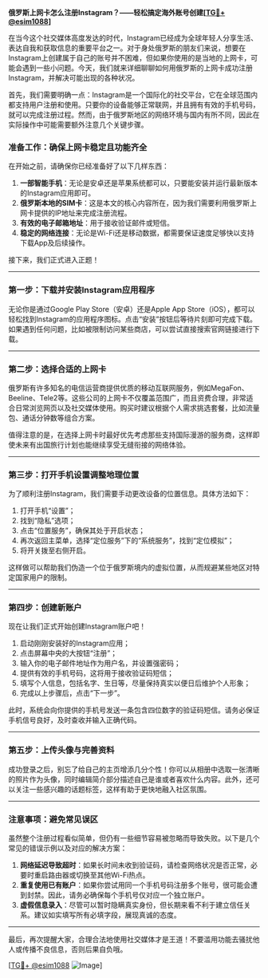 **俄罗斯上网卡怎么注册Instagram？——轻松搞定海外账号创建[[TG💪+ @esim1088](https://t.me/s/esim1088)]**

在当今这个社交媒体高度发达的时代，Instagram已经成为全球年轻人分享生活、表达自我和获取信息的重要平台之一。对于身处俄罗斯的朋友们来说，想要在Instagram上创建属于自己的账号并不困难，但如果你使用的是当地的上网卡，可能会遇到一些小问题。今天，我们就来详细聊聊如何用俄罗斯的上网卡成功注册Instagram，并解决可能出现的各种状况。

首先，我们需要明确一点：Instagram是一个国际化的社交平台，它在全球范围内都支持用户注册和使用。只要你的设备能够正常联网，并且拥有有效的手机号码，就可以完成注册过程。然而，由于俄罗斯地区的网络环境与国内有所不同，因此在实际操作中可能需要额外注意几个关键步骤。

### 准备工作：确保上网卡稳定且功能齐全

在开始之前，请确保你已经准备好了以下几样东西：
1. **一部智能手机**：无论是安卓还是苹果系统都可以，只要能安装并运行最新版本的Instagram应用即可。
2. **俄罗斯本地的SIM卡**：这是本文的核心内容所在，因为我们需要利用俄罗斯上网卡提供的IP地址来完成注册流程。
3. **有效的电子邮箱地址**：用于接收验证邮件或短信。
4. **稳定的网络连接**：无论是Wi-Fi还是移动数据，都需要保证速度足够快以支持下载App及后续操作。

接下来，我们正式进入正题！

---

### 第一步：下载并安装Instagram应用程序

无论你是通过Google Play Store（安卓）还是Apple App Store（iOS），都可以轻松找到Instagram的应用程序图标。点击“安装”按钮后等待片刻即可完成下载。如果遇到任何问题，比如被限制访问某些商店，可以尝试直接搜索官网链接进行下载。

---

### 第二步：选择合适的上网卡

俄罗斯有许多知名的电信运营商提供优质的移动互联网服务，例如MegaFon、Beeline、Tele2等。这些公司的上网卡不仅覆盖范围广，而且资费合理，非常适合日常浏览网页以及社交媒体使用。购买时建议根据个人需求挑选套餐，比如流量包、通话分钟数等组合方案。

值得注意的是，在选择上网卡时最好优先考虑那些支持国际漫游的服务商，这样即使未来有出国旅行计划也能继续享受无缝衔接的网络体验。

---

### 第三步：打开手机设置调整地理位置

为了顺利注册Instagram，我们需要手动更改设备的位置信息。具体方法如下：

1. 打开手机“设置”；
2. 找到“隐私”选项；
3. 点击“位置服务”，确保其处于开启状态；
4. 再次返回主菜单，选择“定位服务”下的“系统服务”，找到“定位模拟”；
5. 将开关拨至右侧开启。

这样做可以帮助我们伪造一个位于俄罗斯境内的虚拟位置，从而规避某些地区对特定国家用户的限制。

---

### 第四步：创建新账户

现在让我们正式开始创建Instagram账户吧！

1. 启动刚刚安装好的Instagram应用；
2. 点击屏幕中央的大按钮“注册”；
3. 输入你的电子邮件地址作为用户名，并设置强密码；
4. 提供有效的手机号码，这将用于接收验证码短信；
5. 填写个人信息，包括名字、生日等，尽量保持真实以便日后维护个人形象；
6. 完成以上步骤后，点击“下一步”。

此时，系统会向你提供的手机号发送一条包含四位数字的验证码短信。请务必保证手机信号良好，及时查收并输入正确代码。

---

### 第五步：上传头像与完善资料

成功登录之后，别忘了给自己的主页增添几分个性！你可以从相册中选取一张清晰的照片作为头像，同时编辑简介部分描述自己是谁或者喜欢什么内容。此外，还可以关注一些感兴趣的话题标签，这样有助于更快地融入社区氛围。

---

### 注意事项：避免常见误区

虽然整个注册过程看似简单，但仍有一些细节容易被忽略而导致失败。以下是几个常见的错误示例以及对应的解决方案：

1. **网络延迟导致超时**：如果长时间未收到验证码，请检查网络状况是否正常，必要时重启路由器或切换至其他Wi-Fi热点。
2. **重复使用已有账户**：如果你尝试用同一个手机号码注册多个账号，很可能会遭到封禁。因此，请务必确保每个手机号仅对应一个独立账户。
3. **虚假信息录入**：尽管可以暂时隐瞒真实身份，但长期来看不利于建立信任关系。建议如实填写所有必填字段，展现真诚的态度。

---

最后，再次提醒大家，合理合法地使用社交媒体才是王道！不要滥用功能去骚扰他人或传播不良信息，否则后果自负哦。

[[TG💪+ @esim1088](https://t.me/s/esim1088) ![Image](https://i.postimg.cc/4NQfJmqS/Snipaste-2025-05-13-00-14-12.png)]